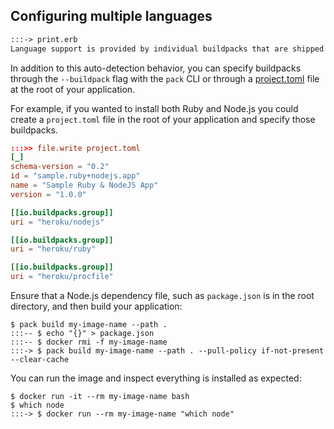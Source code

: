 ## Configuring multiple languages

```md
:::-> print.erb
Language support is provided by individual buildpacks that are shipped with the builder. The above example uses the `<%= buildpack_name %>` buildpack which is [visible on GitHub](<%= buildpack_url %>). When you execute `pack build` with a builder, every buildpack has the opportunity to "detect" if it should execute against that project. The `<%= buildpack_name %>` buildpack looks for a <%= dependency_file %> file in the root of the project and if found, knows how to detect a <%= which_binary %> version and install dependencies.
```

In addition to this auto-detection behavior, you can specify buildpacks through the `--buildpack` flag with the `pack` CLI or through a [project.toml](https://buildpacks.io/docs/for-app-developers/how-to/build-inputs/specify-buildpacks/) file at the root of your application.

For example, if you wanted to install both Ruby and Node.js you could create a `project.toml` file in the root of your application and specify those buildpacks.

```toml
:::>> file.write project.toml
[_]
schema-version = "0.2"
id = "sample.ruby+nodejs.app"
name = "Sample Ruby & NodeJS App"
version = "1.0.0"

[[io.buildpacks.group]]
uri = "heroku/nodejs"

[[io.buildpacks.group]]
uri = "heroku/ruby"

[[io.buildpacks.group]]
uri = "heroku/procfile"
```

Ensure that a Node.js dependency file, such as `package.json` is in the root directory, and then build your application:

```
$ pack build my-image-name --path .
:::-- $ echo "{}" > package.json
:::-- $ docker rmi -f my-image-name
:::-> $ pack build my-image-name --path . --pull-policy if-not-present --clear-cache
```

You can run the image and inspect everything is installed as expected:

```
$ docker run -it --rm my-image-name bash
$ which node
:::-> $ docker run --rm my-image-name "which node"
```
